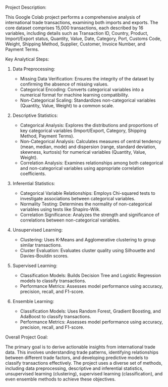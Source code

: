 Project Description:

This Google Colab project performs a comprehensive analysis of international trade transactions, examining both imports and exports. The core dataset comprises 15,000 transactions, each described by 16 variables, including details such as Transaction ID, Country, Product, Import/Export status, Quantity, Value, Date, Category, Port, Customs Code, Weight, Shipping Method, Supplier, Customer, Invoice Number, and Payment Terms.

Key Analytical Steps:

1.  Data Preprocessing:
    *   Missing Data Verification: Ensures the integrity of the dataset by confirming the absence of missing values.
    *   Categorical Encoding: Converts categorical variables into a numerical format for machine learning compatibility.
    *   Non-Categorical Scaling: Standardizes non-categorical variables (Quantity, Value, Weight) to a common scale.

2.  Descriptive Statistics:
    *   Categorical Analysis: Explores the distributions and proportions of key categorical variables (Import/Export, Category, Shipping Method, Payment Terms).
    *   Non-Categorical Analysis: Calculates measures of central tendency (mean, median, mode) and dispersion (range, standard deviation, skewness, kurtosis) for numerical variables (Quantity, Value, Weight).
    *   Correlation Analysis: Examines relationships among both categorical and non-categorical variables using appropriate correlation coefficients.

3.  Inferential Statistics:
    *   Categorical Variable Relationships: Employs Chi-squared tests to investigate associations between categorical variables.
    *   Normality Testing: Determines the normality of non-categorical variables using tests like Shapiro-Wilk.
    *   Correlation Significance: Analyzes the strength and significance of correlations between non-categorical variables.

4.  Unsupervised Learning:
    *   Clustering: Uses K-Means and Agglomerative clustering to group similar transactions.
    *   Cluster Evaluation: Evaluates cluster quality using Silhouette and Davies-Bouldin scores.

5.  Supervised Learning:
    *   Classification Models: Builds Decision Tree and Logistic Regression models to classify transactions.
    *   Performance Metrics: Assesses model performance using accuracy, precision, recall, and F1-score.

6. Ensemble Learning:
    * Classification Models: Uses Random Forest, Gradient Boosting, and AdaBoost to classify transactions.
    * Performance Metrics: Assesses model performance using accuracy, precision, recall, and F1-score.

Overall Project Goal:

The primary goal is to derive actionable insights from international trade data. This involves understanding trade patterns, identifying relationships between different trade factors, and developing predictive models to classify transactions effectively. The project uses a diverse set of methods, including data preprocessing, descriptive and inferential statistics, unsupervised learning (clustering), supervised learning (classification), and even ensemble methods to achieve these objectives.
